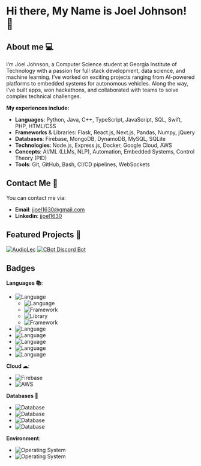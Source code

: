 # Hi there, My Name is Joel Johnson! 👋

<!--
**jjoel1630/jjoel1630** is a ✨ _special_ ✨ repository because its `README.md` (this file) appears on your GitHub profile.

Here are some ideas to get you started:

- 🔭 I’m currently working on ...
- 🌱 I’m currently learning ...
- 👯 I’m looking to collaborate on ...
- 🤔 I’m looking for help with ...
- 💬 Ask me about ...
-->

<!--[![Joel's GitHub stats](https://github-readme-stats.vercel.app/api?username=jjoel1630&theme=material-palenight&show_icons=true)](https://github.com/anuraghazra/github-readme-stats)

[![Top Languages](https://github-readme-stats.vercel.app/api/top-langs/?username=jjoel1630&theme=material-palenight&show_icons=true)](https://github.com/anuraghazra/github-readme-stats) -->

## About me 💻

I’m Joel Johnson, a Computer Science student at Georgia Institute of Technology with a passion for full stack development, data science, and machine learning. I’ve worked on exciting projects ranging from AI-powered platforms to embedded systems for autonomous vehicles. Along the way, I’ve built apps, won hackathons, and collaborated with teams to solve complex technical challenges.

**My experiences include:**

-  **Languages**: Python, Java, C++, TypeScript, JavaScript, SQL, Swift, PHP, HTML/CSS
-  **Frameworks** & Libraries: Flask, React.js, Next.js, Pandas, Numpy, jQuery
-  **Databases**: Firebase, MongoDB, DynamoDB, MySQL, SQLite
-  **Technologies**: Node.js, Express.js, Docker, Google Cloud, AWS
-  **Concepts**: AI/ML (LLMs, NLP), Automation, Embedded Systems, Control Theory (PID)
-  **Tools**: Git, GitHub, Bash, CI/CD pipelines, WebSockets


## Contact Me 📮

You can contact me via:

-   **Email**: jjoel1630@gmail.com
-   **Linkedin**: [jjoel1630](https://www.linkedin.com/in/jjoel1630/)

## Featured Projects 🥇

[![AudioLec](https://github-readme-stats.vercel.app/api/pin/?username=aryamankukal&repo=AudioLec&theme=material-palenight&show_icons=true)](https://github.com/anuraghazra/github-readme-stats) [![CBot Discord Bot](https://github-readme-stats.vercel.app/api/pin/?username=jjoel1630&repo=CBot&theme=material-palenight&show_icons=true)](https://github.com/anuraghazra/github-readme-stats)

## Badges

**Languages 📚**:

-   ![Language](https://img.shields.io/badge/Language-JavaScript-blue?style=for-the-badge&logo=JavaScript&logoColor=white)
    -   ![Language](https://img.shields.io/badge/Language-TypeScript-blue?style=for-the-badge&logo=TypeScript&logoColor=white)
    -   ![Framework](https://img.shields.io/badge/Framework-Nodejs-blue?style=for-the-badge&logo=Javascript&logoColor=white)
    -   ![Library](https://img.shields.io/badge/Library-React-blue?style=for-the-badge&logo=React&logoColor=white)
    -   ![Framework](https://img.shields.io/badge/Framework-Expressjs-blue?style=for-the-badge&logo=Express&logoColor=white)
-   ![Language](https://img.shields.io/badge/Language-HTML-blue?style=for-the-badge&logo=HTML5&logoColor=white)
-   ![Language](https://img.shields.io/badge/Language-CSS-blue?style=for-the-badge&logo=CSS3&logoColor=white)
-   ![Language](https://img.shields.io/badge/Language-C++-blue?style=for-the-badge&logoColor=white)
-   ![Language](https://img.shields.io/badge/Language-Java-blue?style=for-the-badge&logo=Java&logoColor=white)
-   ![Language](https://img.shields.io/badge/Language-Python-blue?style=for-the-badge&logo=Python&logoColor=white)

**Cloud ☁**:

-   ![Firebase](https://img.shields.io/badge/Cloud%20SDK-Firebase-blue?style=for-the-badge&logo=Firebase&logoColor=white)
-   ![AWS](https://img.shields.io/badge/Cloud%20Provider-AWS-blue?style=for-the-badge&logo=Amazon%20AWS&logoColor=white)

**Databases 📄**

-   ![Database](https://img.shields.io/badge/Database-MongoDB-blue?style=for-the-badge&logo=MongoDB&logoColor=white)
-   ![Database](https://img.shields.io/badge/Database-DynamoDB-blue?style=for-the-badge&logo=Amazon%20DynamoDB&logoColor=white)
-   ![Database](http://img.shields.io/badge/Database-MySQL-blue?style=for-the-badge&logo=MySQL&logoColor=white)
-   ![Database](https://img.shields.io/badge/Database-SQLITE-blue?style=for-the-badge&logo=SQLite&logoColor=white)

**Environment**:

-   ![Operating System](https://img.shields.io/badge/Operating%20System-Ubuntu-blue?style=for-the-badge&logo=Ubuntu&logoColor=white)
-   ![Operating System](https://img.shields.io/badge/Operating%20System-Windows-blue?style=for-the-badge&logo=Windows&logoColor=white)
